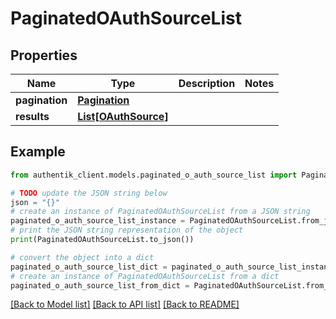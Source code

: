 # PaginatedOAuthSourceList


## Properties

Name | Type | Description | Notes
------------ | ------------- | ------------- | -------------
**pagination** | [**Pagination**](Pagination.md) |  | 
**results** | [**List[OAuthSource]**](OAuthSource.md) |  | 

## Example

```python
from authentik_client.models.paginated_o_auth_source_list import PaginatedOAuthSourceList

# TODO update the JSON string below
json = "{}"
# create an instance of PaginatedOAuthSourceList from a JSON string
paginated_o_auth_source_list_instance = PaginatedOAuthSourceList.from_json(json)
# print the JSON string representation of the object
print(PaginatedOAuthSourceList.to_json())

# convert the object into a dict
paginated_o_auth_source_list_dict = paginated_o_auth_source_list_instance.to_dict()
# create an instance of PaginatedOAuthSourceList from a dict
paginated_o_auth_source_list_from_dict = PaginatedOAuthSourceList.from_dict(paginated_o_auth_source_list_dict)
```
[[Back to Model list]](../README.md#documentation-for-models) [[Back to API list]](../README.md#documentation-for-api-endpoints) [[Back to README]](../README.md)


